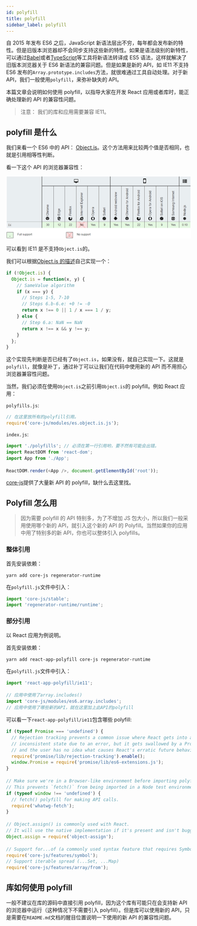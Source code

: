 ```yaml
---
id: polyfill
title: polyfill
sidebar_label: polyfill
---
```


自 2015 年发布 ES6 之后，JavaScript 新语法层出不穷，每年都会发布新的特性。但是旧版本浏览器却不会同步支持这些新的特性。如果是语法级别的新特性，可以通过[Babel](https://babeljs.io)或者[TypeScript](http://www.typescriptlang.org)等工具将新语法转译成 ES5 语法，这样就解决了旧版本浏览器关于 ES6 新语法的兼容问题。但是如果是新的 API，如 IE11 不支持 ES6 发布的`Array.prototype.includes`方法，就很难通过工具自动处理。对于新 API，我们一般使用`polyfill`，来弥补缺失的 API。

本篇文章会说明如何使用 polyfill，以指导大家在开发 React 应用或者库时，能正确处理新的 API 的兼容性问题。

> 注意： 我们的库和应用需要兼容 IE11。

## polyfill 是什么

我们来看一个 ES6 中的 API： [Object.is](https://developer.mozilla.org/zh-CN/docs/Web/JavaScript/Reference/Global_Objects/Object/is)。这个方法用来比较两个值是否相同，也就是引用相等性判断。

看一下这个 API 的浏览器兼容性：

![object-is-compatibility](assets/images/object-is-compatibility.png)

可以看到 IE11 是不支持`Object.is`的。

我们可以根据[Object.is 的描述](https://developer.mozilla.org/zh-CN/docs/Web/JavaScript/Reference/Global_Objects/Object/is#%E6%8F%8F%E8%BF%B0)自己实现一个：

```javascript
if (!Object.is) {
  Object.is = function(x, y) {
    // SameValue algorithm
    if (x === y) {
      // Steps 1-5, 7-10
      // Steps 6.b-6.e: +0 != -0
      return x !== 0 || 1 / x === 1 / y;
    } else {
      // Step 6.a: NaN == NaN
      return x !== x && y !== y;
    }
  };
}
```

这个实现先判断是否已经有了`Object.is`，如果没有，就自己实现一下。这就是`polyfill`，就像是补丁，通过补丁可以让我们在代码中使用新的 API 而不用担心浏览器兼容性问题。

当然，我们必须在使用`Object.is`之前引用`Object.is`的 polyfill。例如 React 应用：

`polyfills.js`:

```javascript
// 在这里放所有的polyfill引用。
require('core-js/modules/es.object.is.js');
```

`index.js`:

```javascript
import './polyfills'; // 必须在第一行引用哟，要不然有可能会出错。
import ReactDOM from 'react-dom';
import App from './App';

ReactDOM.render(<App />, document.getElementById('root'));
```

[core-js](https://github.com/zloirock/core-js)提供了大量新 API 的 polyfill，缺什么去这里找。

## Polyfill 怎么用

> 因为需要 polyfill 的 API 特别多，为了不增加 JS 包大小，所以我们一般采用使用哪个新的 API，就引入这个新的 API 的 Polyfill。当然如果你的应用中用了特别多的新 API，你也可以整体引入 polyfills。

### 整体引用

首先安装依赖：

```shell
yarn add core-js regenerator-runtime
```

在`polyfill.js`文件中引入：

```javascript
import 'core-js/stable';
import 'regenerator-runtime/runtime';
```

### 部分引用

以 React 应用为例说明。

首先安装依赖：

```shell
yarn add react-app-polyfill core-js regenerator-runtime
```

在`polyfill.js`文件中引入：

```javascript
import 'react-app-polyfill/ie11';

// 应用中使用了array.includes()
import 'core-js/modules/es6.array.includes';
// 应用中使用了哪些新的API，就在这里加上此API的polyfill
```

可以看一下`react-app-polyfill/ie11`包含哪些 polyfill:

```typescript
if (typeof Promise === 'undefined') {
  // Rejection tracking prevents a common issue where React gets into an
  // inconsistent state due to an error, but it gets swallowed by a Promise,
  // and the user has no idea what causes React's erratic future behavior.
  require('promise/lib/rejection-tracking').enable();
  window.Promise = require('promise/lib/es6-extensions.js');
}

// Make sure we're in a Browser-like environment before importing polyfills
// This prevents `fetch()` from being imported in a Node test environment
if (typeof window !== 'undefined') {
  // fetch() polyfill for making API calls.
  require('whatwg-fetch');
}

// Object.assign() is commonly used with React.
// It will use the native implementation if it's present and isn't buggy.
Object.assign = require('object-assign');

// Support for...of (a commonly used syntax feature that requires Symbols)
require('core-js/features/symbol');
// Support iterable spread (...Set, ...Map)
require('core-js/features/array/from');
```

## 库如何使用 polyfill

一般不建议在库的源码中直接引用 polyfill，因为这个库有可能只在会支持新 API 的浏览器中运行（这种情况下不需要引入 polyfill）。但是库可以使用新的 API，只是需要在`README.md`文档的醒目位置说明一下使用的新 API 的兼容性问题。
